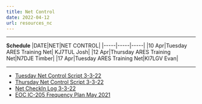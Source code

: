 ```yaml
---
title: Net Control
date: 2022-04-12
url: resources_nc
---
```


------------------------
**Schedule**
|DATE|NET|NET CONTROL|
|-----|-----|-----|
|10 Apr|Tuesday ARES Training Net| KJ7TUL Josh|
|12 Apr|Thursday ARES Training Net|N7DJE Timber|
|17 Apr|Tuesday ARES Training Net|KI7LGV Evan|

---------------------

* [Tuesday Net Control Script 3-3-22](/documents/net_control/WWARES_TuesdayNetControl_Script%2020220303.pdf)
* [Thursday Net Control Script 3-3-22](/documents/net_control/WWARES_ThursdayNetControl_Script%2020220303.pdf)
* [Net CheckIn Log 3-3-22](/documents/net_control/WWARES_Net_CheckIn%20Log%20form20220303Fill-In.pdf)
* [EOC IC-205 Frequency Plan May 2021](/documents/net_control/20210501_WWARES_Initial_ICS205.pdf)
